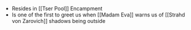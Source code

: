 - Resides in [[Tser Pool]] Encampment
- Is one of the first to greet us when [[Madam Eva]] warns us of [[Strahd von Zarovich]] shadows being outside 